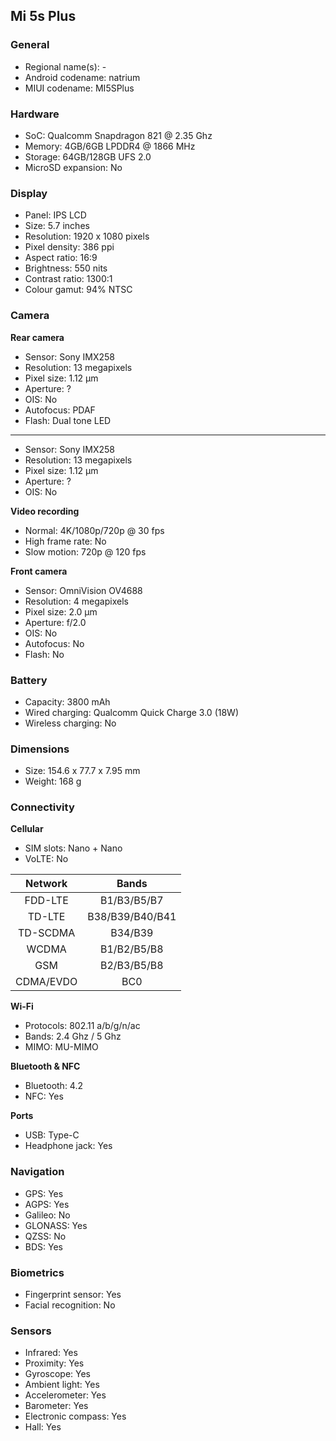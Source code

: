 ## Mi 5s Plus

### General

* Regional name(s): -
* Android codename: natrium
* MIUI codename: MI5SPlus

### Hardware

* SoC: Qualcomm Snapdragon 821 @ 2.35 Ghz
* Memory: 4GB/6GB LPDDR4 @ 1866 MHz
* Storage: 64GB/128GB UFS 2.0
* MicroSD expansion: No

### Display

* Panel: IPS LCD
* Size: 5.7 inches
* Resolution: 1920 x 1080 pixels
* Pixel density: 386 ppi
* Aspect ratio: 16:9
* Brightness: 550 nits
* Contrast ratio: 1300:1
* Colour gamut: 94% NTSC

### Camera

**Rear camera**

* Sensor: Sony IMX258
* Resolution: 13 megapixels
* Pixel size: 1.12 µm
* Aperture: ?
* OIS: No
* Autofocus: PDAF
* Flash: Dual tone LED

---

* Sensor: Sony IMX258
* Resolution: 13 megapixels
* Pixel size: 1.12 µm
* Aperture: ?
* OIS: No

**Video recording**

* Normal: 4K/1080p/720p @ 30 fps
* High frame rate: No
* Slow motion: 720p @ 120 fps

**Front camera**

* Sensor: OmniVision OV4688
* Resolution: 4 megapixels
* Pixel size: 2.0 µm
* Aperture: f/2.0
* OIS: No
* Autofocus: No
* Flash: No

### Battery

* Capacity: 3800 mAh
* Wired charging: Qualcomm Quick Charge 3.0 (18W)
* Wireless charging: No

### Dimensions

* Size: 154.6 x 77.7 x 7.95 mm
* Weight: 168 g

### Connectivity

**Cellular**

* SIM slots: Nano + Nano
* VoLTE: No

|  Network  | Bands |
|:---------:|:---------------:|
|  FDD-LTE  |   B1/B3/B5/B7   |
|   TD-LTE  | B38/B39/B40/B41 |
|  TD-SCDMA |     B34/B39     |
|   WCDMA   |   B1/B2/B5/B8   |
|    GSM    |   B2/B3/B5/B8   |
| CDMA/EVDO |       BC0       |

**Wi-Fi**

* Protocols: 802.11 a/b/g/n/ac
* Bands: 2.4 Ghz / 5 Ghz
* MIMO: MU-MIMO

**Bluetooth & NFC**

* Bluetooth: 4.2 
* NFC: Yes

**Ports**

* USB: Type-C
* Headphone jack: Yes

### Navigation

* GPS: Yes
* AGPS: Yes
* Galileo: No
* GLONASS: Yes
* QZSS: No
* BDS: Yes

### Biometrics

* Fingerprint sensor: Yes
* Facial recognition: No

### Sensors

* Infrared: Yes
* Proximity: Yes
* Gyroscope: Yes
* Ambient light: Yes
* Accelerometer: Yes
* Barometer: Yes
* Electronic compass: Yes
* Hall: Yes